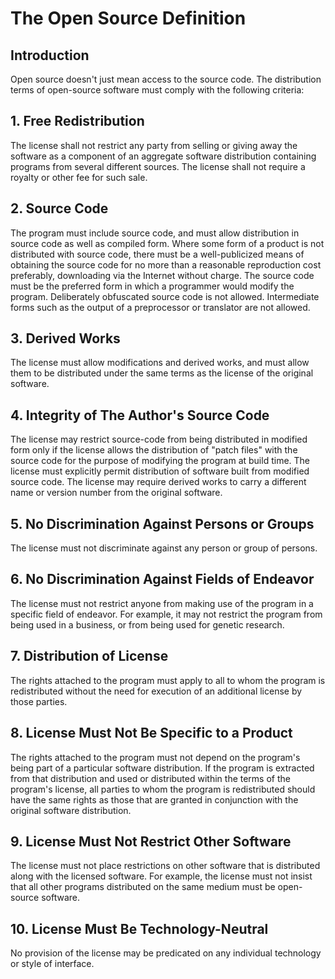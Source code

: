 # The Open Source Definition

## Introduction
Open source doesn't just mean access to the source code. The distribution terms
of open-source software must comply with the following criteria:

## 1. Free Redistribution
The license shall not restrict any party from selling or giving away the
software as a component of an aggregate software distribution containing
programs from several different sources. The license shall not require a
royalty or other fee for such sale.

## 2. Source Code
The program must include source code, and must allow distribution in source
code as well as compiled form. Where some form of a product is not distributed
with source code, there must be a well-publicized means of obtaining the source
code for no more than a reasonable reproduction cost preferably, downloading
via the Internet without charge. The source code must be the preferred form in
which a programmer would modify the program.  Deliberately obfuscated source
code is not allowed. Intermediate forms such as the output of a preprocessor or
translator are not allowed.

## 3. Derived Works
The license must allow modifications and derived works, and must allow them to
be distributed under the same terms as the license of the original software.

## 4. Integrity of The Author's Source Code
The license may restrict source-code from being distributed in modified form
only if the license allows the distribution of "patch files" with the source
code for the purpose of modifying the program at build time. The license must
explicitly permit distribution of software built from modified source code. The
license may require derived works to carry a different name or version number
from the original software.

## 5. No Discrimination Against Persons or Groups
The license must not discriminate against any person or group of persons.

## 6. No Discrimination Against Fields of Endeavor
The license must not restrict anyone from making use of the program in a
specific field of endeavor.  For example, it may not restrict the program from
being used in a business, or from being used for genetic research.

## 7. Distribution of License
The rights attached to the program must apply to all to whom the program is
redistributed without the need for execution of an additional license by those
parties.

## 8. License Must Not Be Specific to a Product
The rights attached to the program must not depend on the program's being part
of a particular software distribution. If the program is extracted from that
distribution and used or distributed within the terms of the program's license,
all parties to whom the program is redistributed should have the same rights as
those that are granted in conjunction with the original software distribution.

## 9. License Must Not Restrict Other Software
The license must not place restrictions on other software that is distributed
along with the licensed software. For example, the license must not insist that
all other programs distributed on the same medium must be open-source software.

## 10. License Must Be Technology-Neutral
No provision of the license may be predicated on any individual technology or
style of interface.

